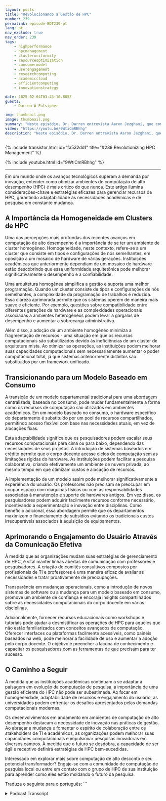 ```yaml
---
layout: posts
title: "Revolucionando a Gestão de HPC"
number: 239
permalink: episode-EDT239-pt
lang: pt
nav_exclude: true
nav_order: 239
tags:
    - highperformance
    - hpcmanagement
    - clusteruniformity
    - resourceoptimization
    - consumermodel
    - userengagement
    - researchcomputing
    - academiccloud
    - efficientcomputing
    - innovationstrategy

date: 2025-02-04T03:43:10.805Z
guests:
    - Darren W Pulsipher

img: thumbnail.png
image: thumbnail.png
summary: "Neste episódio, Dr. Darren entrevista Aaron Jezghani, que compartilha sua jornada de ser um físico nuclear experimental para gerenciar computação de alto desempenho (HPC) no Georgia Tech. Ele discute a evolução da iniciativa PACE (Parceria para um Ambiente de Computação Avançada), os desafios enfrentados no gerenciamento de uma infraestrutura de hardware diversificada e envelhecida, e a transição para um modelo de consumo mais moderno durante a pandemia de COVID-19. Aaron enfatiza a importância da colaboração com o corpo docente e a criação de um comitê consultivo, ressaltando que o público, como parte da comunidade de pesquisa, é essencial para garantir que os recursos de HPC atendam às suas necessidades. Ele também destaca direções futuras para a sustentabilidade e otimização nas operações de HPC."
video: "https://youtu.be/9WtiCmRBhhg"
description: "Neste episódio, Dr. Darren entrevista Aaron Jezghani, que compartilha sua jornada de ser um físico nuclear experimental para gerenciar computação de alto desempenho (HPC) no Georgia Tech. Ele discute a evolução da iniciativa PACE (Parceria para um Ambiente de Computação Avançada), os desafios enfrentados no gerenciamento de uma infraestrutura de hardware diversificada e envelhecida, e a transição para um modelo de consumo mais moderno durante a pandemia de COVID-19. Aaron enfatiza a importância da colaboração com o corpo docente e a criação de um comitê consultivo, ressaltando que o público, como parte da comunidade de pesquisa, é essencial para garantir que os recursos de HPC atendam às suas necessidades. Ele também destaca direções futuras para a sustentabilidade e otimização nas operações de HPC."
---
```


<div>
{% include transistor.html id="fa532dd1" title="#239 Revolutionizing HPC Management" %}

{% include youtube.html id="9WtiCmRBhhg" %}
</div>

---

Em um mundo onde os avanços tecnológicos superam a demanda por inovação, entender como otimizar ambientes de computação de alto desempenho (HPC) é mais crítico do que nunca. Este artigo ilumina considerações-chave e estratégias eficazes para gerenciar recursos de HPC, garantindo adaptabilidade às necessidades acadêmicas e de pesquisa em constante mudança.

## A Importância da Homogeneidade em Clusters de HPC

Uma das percepções mais profundas dos recentes avanços em computação de alto desempenho é a importância de se ter um ambiente de cluster homogêneo. Homogeneidade, neste contexto, refere-se a um cluster que consiste em tipos e configurações de nós semelhantes, em oposição a um mosaico de hardware de várias gerações. Instituições acadêmicas que anteriormente dependiam de um mosaico de hardware estão descobrindo que essa uniformidade arquitetônica pode melhorar significativamente o desempenho e a confiabilidade.

Uma arquitetura homogênea simplifica a gestão e suporta uma melhor programação. Quando um cluster consiste de tipos e configurações de nós semelhantes, a complexidade da programação de trabalhos é reduzida. Essa clareza aprimorada permite que os sistemas operem de maneira mais suave e eficiente. Por exemplo, questões sobre compatibilidade entre diferentes gerações de hardware e as complexidades operacionais associadas a ambientes heterogêneos podem levar a gargalos de desempenho e aumentar a sobrecarga administrativa.

Além disso, a adoção de um ambiente homogêneo minimiza a fragmentação de recursos - uma situação em que os recursos computacionais são subutilizados devido às ineficiências de um cluster de arquitetura mista. Ao otimizar as operações, as instituições podem melhorar suas capacidades computacionais sem necessariamente aumentar o poder computacional total, já que sistemas anteriormente distintos são substituídos por um framework unificado.

## Transicionando para um Modelo Baseado em Consumo

A transição de um modelo departamental tradicional para uma abordagem centralizada, baseada no consumo, pode mudar fundamentalmente a forma como os recursos de computação são utilizados em ambientes acadêmicos. Em um modelo baseado no consumo, o hardware específico do departamento é substituído por um pool de recursos compartilhados, permitindo acesso flexível com base nas necessidades atuais, em vez de alocações fixas.

Esta adaptabilidade significa que os pesquisadores podem escalar seus recursos computacionais para cima ou para baixo, dependendo das necessidades de seus projetos. A introdução de sistemas baseados em crédito permite que o corpo docente acesse ciclos de computação sem as limitações rígidas do hardware. As instituições podem facilitar a pesquisa colaborativa, criando efetivamente um ambiente de nuvem privada, ao mesmo tempo em que otimizam custos e alocação de recursos.

A implementação de um modelo assim pode melhorar significativamente a experiência do usuário. Os professores não precisam se preocupar em ocupar espaço com máquinas físicas ou com as responsabilidades associadas à manutenção e suporte de hardwares antigos. Em vez disso, os pesquisadores podem adquirir facilmente recursos conforme necessário, incentivando a experimentação e inovação entre disciplinas. Como benefício adicional, essa abordagem permite que os departamentos maximizem o financiamento de subsídios evitando os tradicionais custos irrecuperáveis associados à aquisição de equipamentos.

## Aprimorando o Engajamento do Usuário Através da Comunicação Efetiva

À medida que as organizações mudam suas estratégias de gerenciamento de HPC, é vital manter linhas abertas de comunicação com professores e pesquisadores. A criação de comitês consultivos compostos por profissionais de TI e professores é uma maneira eficaz de avaliar as necessidades e tratar proativamente de preocupações.

Transparência em mudanças operacionais, como a introdução de novos sistemas de software ou a mudança para um modelo baseado em consumo, promove um ambiente de confiança e encoraja insights compartilhados sobre as necessidades computacionais do corpo docente em várias disciplinas.

Adicionalmente, fornecer recursos educacionais como workshops e tutoriais pode ajudar a desmistificar as operações de HPC para aqueles que não estão familiarizados com conceitos avançados de computação. Oferecer interfaces ou plataformas facilmente acessíveis, como painéis baseados na web, pode melhorar a facilidade de uso e aumentar a adoção pelo corpo docente. O objetivo é preencher a lacuna de conhecimento e capacitar os pesquisadores com as ferramentas de que precisam para ter sucesso.

## O Caminho a Seguir

À medida que as instituições acadêmicas continuam a se adaptar à paisagem em evolução da computação de pesquisa, a importância de uma gestão eficiente do HPC não pode ser subestimada. Ao focar em homogeneidade, adaptabilidade de recursos e engajamento do usuário, as universidades podem enfrentar os desafios apresentados pelas demandas computacionais modernas.

Os desenvolvimentos em andamento em ambientes de computação de alto desempenho destacam a necessidade de inovação nas práticas de gestão. Ao abraçar a mudança e fomentar o espírito de colaboração entre os stakeholders de TI e acadêmicos, as organizações podem melhorar suas capacidades computacionais e impulsionar pesquisas inovadoras em diversos campos. À medida que o futuro se desdobra, a capacidade de ser ágil e receptivo definirá estratégias de HPC bem-sucedidas.

Interessado em explorar mais sobre computação de alto desconto e seu potencial transformador? Engaje-se com a comunidade de computação de pesquisa local ou entre em contato com o grupo de HPC de sua instituição para aprender como eles estão moldando o futuro da pesquisa.

Traduza o seguinte para o português: ```



<details>
<summary> Podcast Transcript </summary>

<p></p>

</details>
